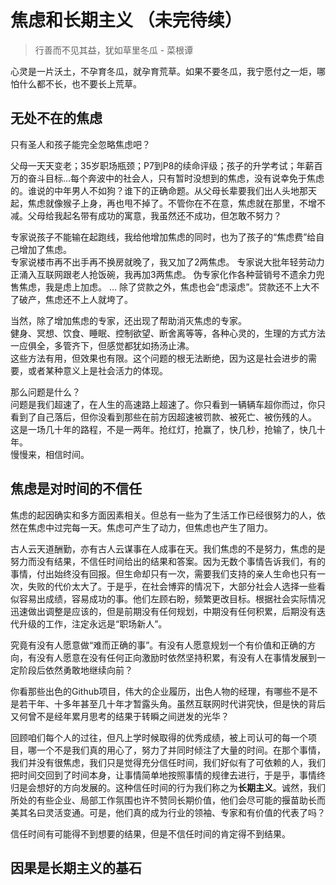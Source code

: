 # 焦虑和长期主义 （未完待续）
>行善而不见其益，犹如草里冬瓜 - 菜根谭   

心灵是一片沃土，不孕育冬瓜，就孕育荒草。如果不要冬瓜，我宁愿付之一炬，哪怕什么都不长，也不要长上荒草。

## 无处不在的焦虑   
只有圣人和孩子能完全忽略焦虑吧？   

父母一天天变老；35岁职场瓶颈；P7到P8的续命评级；孩子的升学考试；年薪百万的奋斗目标...每个奔波中的社会人，只有暂时没想到的焦虑，没有说幸免于焦虑的。谁说的中年男人不如狗？谁下的正确命题。从父母长辈要我们出人头地那天起，焦虑就像猴子上身，再也甩不掉了。不管你在不在意，焦虑就在那里，不增不减。父母给我起名带有成功的寓意，我虽然还不成功，但怎敢不努力？    

专家说孩子不能输在起跑线，我给他增加焦虑的同时，也为了孩子的“焦虑费”给自己增加了焦虑。   
专家说楼市再不出手再不换房就晚了，我又加了2两焦虑。
专家说大批年轻劳动力正涌入互联网跟老人抢饭碗，我再加3两焦虑。
伪专家化作各种营销号不遗余力兜售焦虑，我是虑上加虑。
...
除了贷款之外，焦虑也会“虑滚虑”。贷款还不上大不了破产，焦虑还不上人就垮了。   

当然，除了增加焦虑的专家，还出现了帮助消灭焦虑的专家。     
健身、冥想、饮食、睡眠、控制欲望、断舍离等等，各种心灵的，生理的方式方法一应俱全，多管齐下，但感觉都犹如扬汤止沸。   
这些方法有用，但效果也有限。这个问题的根无法断绝，因为这是社会进步的需要，或者某种意义上是社会活力的体现。   

那么问题是什么？   
问题是我们超速了，在人生的高速路上超速了。你只看到一辆辆车超你而过，你只看到了自己落后，但你没看到那些在前方因超速被罚款、被死亡、被伤残的人。   
这是一场几十年的路程，不是一两年。抢红灯，抢赢了，快几秒，抢输了，快几十年。   
慢慢来，相信时间。

## 焦虑是对时间的不信任   
焦虑的起因确实和多方面因素相关。但总有一些为了生活工作已经很努力的人，依然在焦虑中过完每一天。焦虑可产生了动力，但焦虑也产生了阻力。   

古人云天道酬勤，亦有古人云谋事在人成事在天。我们焦虑的不是努力，焦虑的是努力而没有结果，不信任时间给出的结果和答案。因为无数个事情告诉我们，有的事情，付出始终没有回报。但生命却只有一次，需要我们支持的亲人生命也只有一次，失败的代价太大了。于是乎，在社会博弈的情况下，大部分社会人选择一些看似容易出成绩，容易成功的事。他们左顾右盼，频繁更改目标。根据社会实际情况迅速做出调整是应该的，但是前期没有任何规划，中期没有任何积累，后期没有迭代升级的工作，注定永远是“职场新人”。   

究竟有没有人愿意做“难而正确的事”。有没有人愿意规划一个有价值和正确的方向，有没有人愿意在没有任何正向激励时依然坚持积累，有没有人在事情发展到一定阶段后依然勇敢地继续向前？    

你看那些出色的Github项目，伟大的企业履历，出色人物的经理，有哪些不是不是若干年、十多年甚至几十年才暂露头角。虽然互联网时代讲究快，但是快的背后又何曾不是经年累月思考的结果于转瞬之间迸发的光华？   

回顾咱们每个人的过往，但凡上学时候取得的优秀成绩，被上司认可的每一个项目，哪一个不是我们真的用心了，努力了并同时倾注了大量的时间。在那个事情，我们并没有很焦虑，我们只是觉得充分信任时间，我们好似有了可依赖的人，我们把时间交回到了时间本身，让事情简单地按照事情的规律去进行，于是乎，事情终归是会想好的方向发展的。这种信任时间的行为我们称之为**长期主义**。诚然，我们所处的有些企业、局部工作氛围也许不赞同长期价值，他们会尽可能的揠苗助长而美其名曰灵活变通。可是，他们真的成为行业的领袖、专家和有价值的代表了吗？   

信任时间有可能得不到想要的结果，但是不信任时间的肯定得不到结果。

## 因果是长期主义的基石
